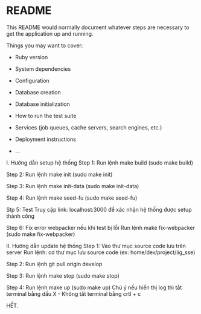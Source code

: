 # README

This README would normally document whatever steps are necessary to get the
application up and running.

Things you may want to cover:

* Ruby version

* System dependencies

* Configuration

* Database creation

* Database initialization

* How to run the test suite

* Services (job queues, cache servers, search engines, etc.)

* Deployment instructions

* ...

I. Hướng dẫn setup hệ thống
Step 1: Run lệnh
make build (sudo make build) 

Step 2: Run lệnh 
make init (sudo make init)

Step 3: Run lệnh
make init-data (sudo make init-data)

Step 4: Run lệnh
make seed-fu (sudo make seed-fu)

Stp 5: Test
Truy cập link: localhost:3000 để xác nhận hệ thống được setup thành công

Step 6: Fix error webpacker nếu khi test bị lỗi Run lệnh make fix-webpacker (sudo make fix-webpacker)

II. Hướng dẫn update hệ thống
Step 1: Vào thư mục source code lưu trên server
Run lệnh: cd thư mục lưu source code (ex: home/dev/project/iig_sse)

Step 2: Run lệnh
git pull origin develop

Step 3: Run lệnh
make stop (sudo make stop)

Step 4: Run lệnh
make up (sudo make up) Chú ý nếu hiển thị log thì tắt terminal bằng dấu X - Không tắt terminal bằng crtl + c

HẾT.
